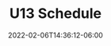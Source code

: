 ---
title: "U13 Schedule"
date: 2022-02-06T14:36:12-06:00
draft: false
menu:
  youth:
    name: U13 Schedule
    parent: premier
    url: /youth/leagues/premier/schedule/
    weight: 210
---